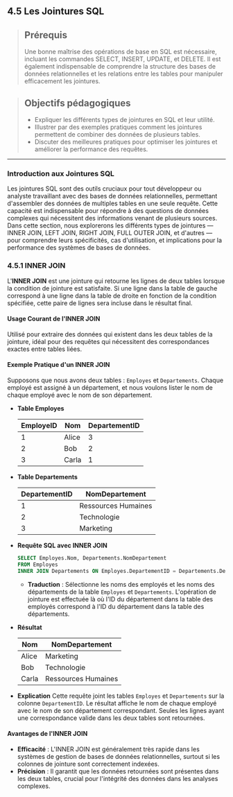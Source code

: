 ## 4.5 Les Jointures SQL

<blockquote>
    <h2>Prérequis</h2>
    <p>Une bonne maîtrise des opérations de base en SQL est nécessaire, incluant les commandes SELECT, INSERT, UPDATE, et DELETE. Il est également indispensable de comprendre la structure des bases de données relationnelles et les relations entre les tables pour manipuler efficacement les jointures.</p>
</blockquote>

<blockquote>
    <h2>Objectifs pédagogiques</h2>
    <ul>
        <li>Expliquer les différents types de jointures en SQL et leur utilité.</li>
        <li>Illustrer par des exemples pratiques comment les jointures permettent de combiner des données de plusieurs tables.</li>
        <li>Discuter des meilleures pratiques pour optimiser les jointures et améliorer la performance des requêtes.</li>
    </ul>
</blockquote>

---

### Introduction aux Jointures SQL

Les jointures SQL sont des outils cruciaux pour tout développeur ou analyste travaillant avec des bases de données relationnelles, permettant d'assembler des données de multiples tables en une seule requête. Cette capacité est indispensable pour répondre à des questions de données complexes qui nécessitent des informations venant de plusieurs sources. Dans cette section, nous explorerons les différents types de jointures — INNER JOIN, LEFT JOIN, RIGHT JOIN, FULL OUTER JOIN, et d'autres — pour comprendre leurs spécificités, cas d'utilisation, et implications pour la performance des systèmes de bases de données.


### 4.5.1 INNER JOIN

L'**INNER JOIN** est une jointure qui retourne les lignes de deux tables lorsque la condition de jointure est satisfaite. Si une ligne dans la table de gauche correspond à une ligne dans la table de droite en fonction de la condition spécifiée, cette paire de lignes sera incluse dans le résultat final.

#### Usage Courant de l'INNER JOIN

Utilisé pour extraire des données qui existent dans les deux tables de la jointure, idéal pour des requêtes qui nécessitent des correspondances exactes entre tables liées.

#### Exemple Pratique d'un INNER JOIN

Supposons que nous avons deux tables : `Employes` et `Departements`. Chaque employé est assigné à un département, et nous voulons lister le nom de chaque employé avec le nom de son département.

- **Table Employes**
  
  | EmployeID | Nom    | DepartementID |
  |-----------|--------|---------------|
  | 1         | Alice  | 3             |
  | 2         | Bob    | 2             |
  | 3         | Carla  | 1             |

- **Table Departements**
  
  | DepartementID | NomDepartement |
  |---------------|----------------|
  | 1             | Ressources Humaines |
  | 2             | Technologie         |
  | 3             | Marketing           |

- **Requête SQL avec INNER JOIN**
  ```sql
  SELECT Employes.Nom, Departements.NomDepartement
  FROM Employes
  INNER JOIN Departements ON Employes.DepartementID = Departements.DepartementID;
  ```
  - **Traduction** : Sélectionne les noms des employés et les noms des départements de la table `Employes` et `Departements`. L'opération de jointure est effectuée là où l'ID du département dans la table des employés correspond à l'ID du département dans la table des départements.

- **Résultat**
  
  | Nom   | NomDepartement       |
  |-------|----------------------|
  | Alice | Marketing            |
  | Bob   | Technologie          |
  | Carla | Ressources Humaines  |

- **Explication**
  Cette requête joint les tables `Employes` et `Departements` sur la colonne `DepartementID`. Le résultat affiche le nom de chaque employé avec le nom de son département correspondant. Seules les lignes ayant une correspondance valide dans les deux tables sont retournées.

#### Avantages de l'INNER JOIN

- **Efficacité** : L'INNER JOIN est généralement très rapide dans les systèmes de gestion de bases de données relationnelles, surtout si les colonnes de jointure sont correctement indexées.
- **Précision** : Il garantit que les données retournées sont présentes dans les deux tables, crucial pour l'intégrité des données dans les analyses complexes.


